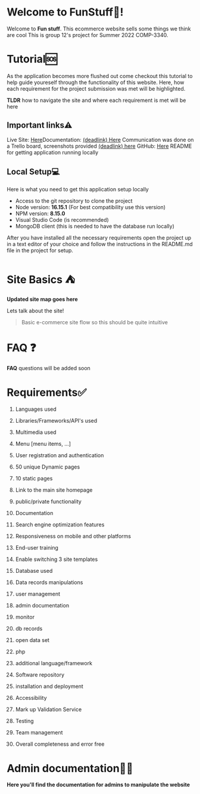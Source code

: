 # Welcome to FunStuff🎉!
Welcome to **Fun stuff**. This ecommerce website sells some things we think are cool
This is group 12's project for Summer 2022 COMP-3340.

# Tutorial🆘

As the application becomes more flushed out come checkout this tutorial to help guide youreself through the functionality of this website. Here, how each requirement for the project submission was met will be highlighted.

**TLDR**  how to navigate the site and where each requirement is met will be here

## Important links⚠️

Live Site:​ [Here](http://20.163.2.183:3000/)​
Documentation:​ [(deadlink) Here]()
Communication was done on a Trello board, screenshots provided [(deadlink) here]()
GitHub: [Here](https://github.com/aaron777collins/COMP3340Project)
README for getting application running locally​

## Local Setup💻

 Here is what you need to get this application setup locally
 - Access to the git repository to clone the project
 - Node version: **16.15.1** (For best compatibility use this version)
 - NPM version: **8.15.0**
 - Visual Studio Code (is recommended)
 - MongoDB client (this is needed to have the database run locally)

After you have installed all the necessary requirements open the project up in a text editor of your choice and follow the instructions in the README.md file in the project for setup. 

# Site Basics ⛺
**Updated site map goes here**

Lets talk about the site!
> Basic e-commerce site flow so this should be quite intuitive


# FAQ ❓
**FAQ** questions will be added soon

# Requirements✅
1. Languages used

2. Libraries/Frameworks/API's used

3. Multimedia used

4. Menu [menu items, ...]

5. User registration and authentication

6. 50 unique Dynamic pages

7. 10 static pages

8. Link to the main site homepage

9. public/private functionality

10. Documentation

11. Search engine optimization features

12. Responsiveness on mobile and other platforms

13. End-user training

14. Enable switching 3 site templates

15. Database used

16. Data records manipulations

17. user management

18. admin documentation

19. monitor

20. db records

21. open data set

22. php

23. additional language/framework

24. Software repository

25. installation and deployment

26. Accessibility

27. Mark up Validation Service

28. Testing

29. Team management

30. Overall completeness and error free

# Admin documentation🧑‍🚀

**Here you'll find the documentation for admins to manipulate the website**
